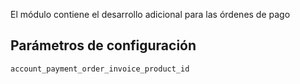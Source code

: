 El módulo contiene el desarrollo adicional para las órdenes de pago

## Parámetros de configuración
```
account_payment_order_invoice_product_id
```
